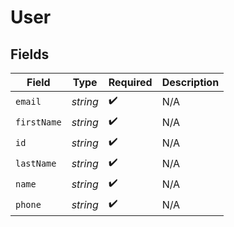 # User


## Fields

| Field              | Type               | Required           | Description        |
| ------------------ | ------------------ | ------------------ | ------------------ |
| `email`            | *string*           | :heavy_check_mark: | N/A                |
| `firstName`        | *string*           | :heavy_check_mark: | N/A                |
| `id`               | *string*           | :heavy_check_mark: | N/A                |
| `lastName`         | *string*           | :heavy_check_mark: | N/A                |
| `name`             | *string*           | :heavy_check_mark: | N/A                |
| `phone`            | *string*           | :heavy_check_mark: | N/A                |